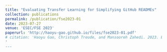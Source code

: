 ```yaml
---
title: "Evaluating Transfer Learning for Simplifying GitHub READMEs"
collection: publications
permalink: /publication/fse2023-01
date: 2023-07-27
venue: 'ESEC/FSE 2023'
paperurl: 'http://haoyu-gao.github.io/files/fse2023-01.pdf'
# citation: 'Haoyu Gao, Christoph Treude, and Mansooreh Zahedi. 2023. Evaluating Transfer Learning for Simplifying GitHub READMEs. In Proceedings of the 31st ACM Joint European Software Engineering Conference and Symposium on the Foundations of Software Engineering (ESEC/FSE 2023). Association for Computing Machinery, New York, NY, USA, 1548–1560. https://doi.org/10.1145/3611643.3616291
'
---
```

